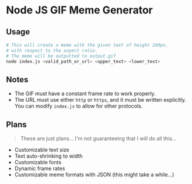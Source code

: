# Node JS GIF Meme Generator

## Usage
```bash
# This will create a meme with the given text of height 240px, 
# with respect to the aspect ratio.
# The meme will be outputted to output.gif
node index.js <valid_path_or_url> <upper_text> <lower_text>
```

## Notes
- The GIF must have a constant frame rate to work properly.
- The URL must use either `http` or `https`, and it must be written
  explicitly. You can modify `index.js` to allow for other protocols.

## Plans
> These are just plans... I'm not guaranteeing that I will do all this...
- Customizable text size
- Text auto-shrinking to width
- Customizable fonts
- Dynamic frame rates
- Customizable meme formats with JSON (this might take a while...)
